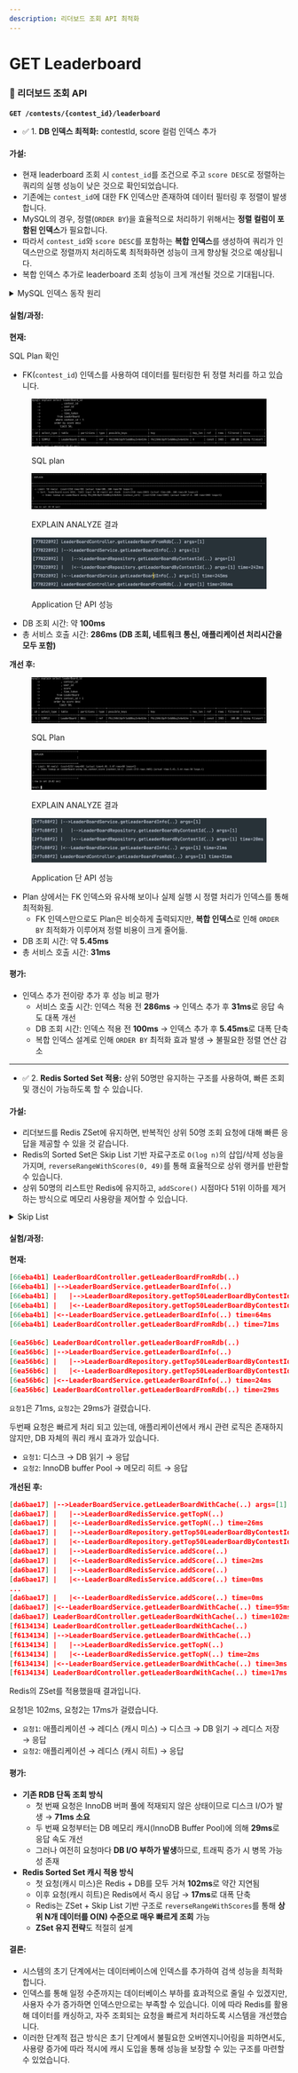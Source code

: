 ```yaml
---
description: 리더보드 조회 API 최적화
---
```


# GET Leaderboard

### 📙 리더보드 조회 API

**`GET /contests/{contest_id}/leaderboard`**

* ✅ 1. **DB 인덱스 최적화:** contestId, score 컬럼 인덱스 추가

#### 가설:

* 현재 leaderboard 조회 시 `contest_id`를 조건으로 주고 `score DESC`로 정렬하는 쿼리의 실행 성능이 낮은 것으로 확인되었습니다.
* 기존에는 `contest_id`에 대한 FK 인덱스만 존재하여 데이터 필터링 후 정렬이 발생합니다.
* MySQL의 경우, 정렬(`ORDER BY`)을 효율적으로 처리하기 위해서는 **정렬 컬럼이 포함된 인덱스**가 필요합니다.
* 따라서 `contest_id`와 `score DESC`를 포함하는 **복합 인덱스**를 생성하여 쿼리가 인덱스만으로 정렬까지 처리하도록 최적화하면 성능이 크게 향상될 것으로 예상됩니다.
* 복합 인덱스 추가로 leaderboard 조회 성능이 크게 개선될 것으로 기대됩니다.

<details>

<summary>MySQL 인덱스 동작 원리</summary>

* 단일 컬럼 인덱스(`contest_id`)만으로는 정렬 조건(`score DESC`)이 인덱스에 포함되지 않아 filesort 단계가 발생.

- `contest_id`와 `score DESC`를 함께 포함한 복합 인덱스를 사용하면 정렬 작업을 인덱스 레벨에서 해결하여 정렬 비용을 줄이고 성능을 향상시킬 수 있습니다.

* 일반적으로 MySQL의 인덱스 정렬 처리 비용은 \*\*O(log n)\*\*로, 인덱스를 사용한 정렬이 디스크 정렬보다 훨씬 빠릅니다.

</details>



#### 실험/과정:

**현재:**

SQL Plan 확인

* FK(`contest_id`) 인덱스를 사용하여 데이터를 필터링한 뒤 정렬 처리를 하고 있습니다.

<figure><img src="../../../.gitbook/assets/image (3) (1).png" alt=""><figcaption><p>SQL plan</p></figcaption></figure>

<figure><img src="../../../.gitbook/assets/image (4) (1).png" alt=""><figcaption><p>EXPLAIN ANALYZE 결과</p></figcaption></figure>

<figure><img src="../../../.gitbook/assets/image (5) (1).png" alt=""><figcaption><p>Application 단 API 성능</p></figcaption></figure>

* DB 조회 시간: 약 **100ms**
* 총 서비스 호출 시간: **286ms (DB 조회, 네트워크 통신, 애플리케이션 처리시간을 모두 포함)**



**개선 후:**

<figure><img src="../../../.gitbook/assets/image (8) (1).png" alt=""><figcaption><p>SQL Plan</p></figcaption></figure>

<figure><img src="../../../.gitbook/assets/image (6) (1).png" alt=""><figcaption><p>EXPLAIN ANALYZE 결과</p></figcaption></figure>

<figure><img src="../../../.gitbook/assets/image (7) (1).png" alt=""><figcaption><p>Application 단 API 성능</p></figcaption></figure>

* Plan 상에서는 FK 인덱스와 유사해 보이나 실제 실행 시 정렬 처리가 인덱스를 통해 최적화됨.
  * FK 인덱스만으로도 Plan은 비슷하게 출력되지만, **복합 인덱스**로 인해 `ORDER BY` 최적화가 이루어져 정렬 비용이 크게 줄어듦.
* DB 조회 시간: 약 **5.45ms**
* 총 서비스 호출 시간: **31ms**

#### 평가:

* 인덱스 추가 전이랑 추가 후 성능 비교 평가
  * 서비스 호출 시간: 인덱스 적용 전 **286ms** → 인덱스 추가 후 **31ms**로 응답 속도 대폭 개선
  * DB 조회 시간: 인덱스 적용 전 **100ms** → 인덱스 추가 후 **5.45ms**로 대폭 단축
  * 복합 인덱스 설계로 인해 `ORDER BY` 최적화 효과 발생 → 불필요한 정렬 연산 감소

***

* ✅ 2. **Redis Sorted Set 적용:** 상위 50명만 유지하는 구조를 사용하여, 빠른 조회 및 갱신이 가능하도록 할 수 있습니다.

#### 가설:

* 리더보드를 Redis ZSet에 유지하면, 반복적인 상위 50명 조회 요청에 대해 빠른 응답을 제공할 수 있을 것 같습니다.
* Redis의 Sorted Set은 Skip List 기반 자료구조로 `O(log n)`의 삽입/삭제 성능을 가지며, `reverseRangeWithScores(0, 49)`를 통해 효율적으로 상위 랭커를 반환할 수 있습니다.
* 상위 50명의 리스트만 Redis에 유지하고, `addScore()` 시점마다 51위 이하를 제거하는 방식으로 메모리 사용량을 제어할 수 있습니다.

<details>

<summary>Skip List</summary>

기본적으로 여러 개의 연결 리스트(linked list) 층이 있으며, **중간 노드들을 가리키는 추가 포인터**들을 포함해 효율적인 순회와 탐색이 가능합니다. 스킵 리스트는 기능적으로 **균형 이진 탐색 트리(Balanced BST)** 와 유사하지만, **연결 리스트와 난수(randomization)** 를 사용해 구현된다는 점이 다릅니다. 탐색, 삽입, 삭제의 평균 시간 복잡도는 **O(log n)** 입니다. 스킵 리스트는 전체 원소 수를 M이라 할 때, **상위 N개 요소를 반환하는 연산은 O(N × log M)** 의 시간 복잡도로 처리할 수 있기 때문에 적합합니다.

</details>

#### 실험/과정:

**현재:**

```json
[66eba4b1] LeaderBoardController.getLeaderBoardFromRdb(..)
[66eba4b1] |-->LeaderBoardService.getLeaderBoardInfo(..)
[66eba4b1] |   |-->LeaderBoardRepository.getTop50LeaderBoardByContestId(..)
[66eba4b1] |   |<--LeaderBoardRepository.getTop50LeaderBoardByContestId(..) time=62ms
[66eba4b1] |<--LeaderBoardService.getLeaderBoardInfo(..) time=64ms
[66eba4b1] LeaderBoardController.getLeaderBoardFromRdb(..) time=71ms

[6ea56b6c] LeaderBoardController.getLeaderBoardFromRdb(..)
[6ea56b6c] |-->LeaderBoardService.getLeaderBoardInfo(..)
[6ea56b6c] |   |-->LeaderBoardRepository.getTop50LeaderBoardByContestId(..)
[6ea56b6c] |   |<--LeaderBoardRepository.getTop50LeaderBoardByContestId(..) time=24ms
[6ea56b6c] |<--LeaderBoardService.getLeaderBoardInfo(..) time=24ms
[6ea56b6c] LeaderBoardController.getLeaderBoardFromRdb(..) time=29ms
```

`요청1`은 71ms, `요청2`는 29ms가 걸렸습니다.

두번째 요청은 빠르게 처리 되고 있는데, 애플리케이션에서 캐시 관련 로직은 존재하지 않지만, DB 자체의 쿼리 캐시 효과가 있습니다.

* `요청1`: 디스크 → DB 읽기 → 응답
* `요청2`: InnoDB buffer Pool → 메모리 히트 → 응답

**개선된 후:**

```json
[da6bae17] |-->LeaderBoardService.getLeaderBoardWithCache(..) args=[1]
[da6bae17] |   |-->LeaderBoardRedisService.getTopN(..) 
[da6bae17] |   |<--LeaderBoardRedisService.getTopN(..) time=26ms
[da6bae17] |   |-->LeaderBoardRepository.getTop50LeaderBoardByContestId(..) args=[1]
[da6bae17] |   |<--LeaderBoardRepository.getTop50LeaderBoardByContestId(..) args=[1] time=61ms
[da6bae17] |   |-->LeaderBoardRedisService.addScore(..) 
[da6bae17] |   |<--LeaderBoardRedisService.addScore(..) time=2ms
[da6bae17] |   |-->LeaderBoardRedisService.addScore(..) 
[da6bae17] |   |<--LeaderBoardRedisService.addScore(..) time=0ms
...
[da6bae17] |   |<--LeaderBoardRedisService.addScore(..) time=0ms
[da6bae17] |<--LeaderBoardService.getLeaderBoardWithCache(..) time=95ms
[da6bae17] LeaderBoardController.getLeaderBoardWithCache(..) time=102ms
[f6134134] LeaderBoardController.getLeaderBoardWithCache(..)
[f6134134] |-->LeaderBoardService.getLeaderBoardWithCache(..)
[f6134134] |   |-->LeaderBoardRedisService.getTopN(..)
[f6134134] |   |<--LeaderBoardRedisService.getTopN(..) time=2ms
[f6134134] |<--LeaderBoardService.getLeaderBoardWithCache(..) time=3ms
[f6134134] LeaderBoardController.getLeaderBoardWithCache(..) time=17ms

```

Redis의 ZSet를 적용했을때 결과입니다.

요청1은 102ms, 요청2는 17ms가 걸렸습니다.

* `요청1`: 애플리케이션 → 레디스 (캐시 미스) → 디스크 → DB 읽기 → 레디스 저장 → 응답
* `요청2`: 애플리케이션 → 레디스 (캐시 히트) → 응답

#### 평가:

* **기존 RDB 단독 조회 방식**
  * 첫 번째 요청은 InnoDB 버퍼 풀에 적재되지 않은 상태이므로 디스크 I/O가 발생 → **71ms 소요**
  * 두 번째 요청부터는 DB 메모리 캐시(InnoDB Buffer Pool)에 의해 **29ms**로 응답 속도 개선
  * 그러나 여전히 요청마다 **DB I/O 부하가 발생**하므로, 트래픽 증가 시 병목 가능성 존재
* **Redis Sorted Set 캐시 적용 방식**
  * 첫 요청(캐시 미스)은 Redis + DB를 모두 거쳐 **102ms**로 약간 지연됨
  * 이후 요청(캐시 히트)은 Redis에서 즉시 응답 → **17ms**로 대폭 단축
  * Redis는 ZSet + Skip List 기반 구조로 `reverseRangeWithScores`를 통해 **상위 N개 데이터를 O(N) 수준으로 매우 빠르게 조회** 가능
  * **ZSet 유지 전략**도 적절히 설계

#### 결론:

* 시스템의 초기 단계에서는 데이터베이스에 인덱스를 추가하여 검색 성능을 최적화합니다.
* 인덱스를 통해 일정 수준까지는 데이터베이스 부하를 효과적으로 줄일 수 있겠지만, 사용자 수가 증가하면 인덱스만으로는 부족할 수 있습니다. 이에 따라 Redis를 활용해 데이터를 캐싱하고, 자주 조회되는 요청을 빠르게 처리하도록 시스템을 개선했습니다.
* 이러한 단계적 접근 방식은 초기 단계에서 불필요한 오버엔지니어링을 피하면서도, 사용량 증가에 따라 적시에 캐시 도입을 통해 성능을 보장할 수 있는 구조를 마련할 수 있었습니다.
